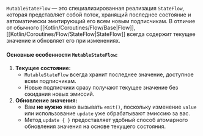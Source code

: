 `MutableStateFlow` — это специализированная реализация `StateFlow`, которая представляет собой поток, хранящий последнее состояние и автоматически эмитирующий его всем новым подписчикам. В отличие от обычного [[Kotlin/Coroutines/Flow/Base|Flow]], [[Kotlin/Coroutines/Flow/StateFlow|StateFlow]] всегда содержит текущее значение и обновляет его при изменениях.
#### Основные особенности `MutableStateFlow`:
1. **Текущее состояние:**
    - `MutableStateFlow` всегда хранит последнее значение, доступное всем подписчикам.
    - Новые подписчики сразу получают текущее значение без ожидания новых эмиссий.
2. **Обновление значения:**
    - Вам **не нужно** явно вызывать `emit()`, поскольку изменение `value` или использование `update` уже обрабатывают эмиссию за вас.
    - Метод `update { }` предоставляет удобный способ атомарного обновления значения на основе текущего состояния.